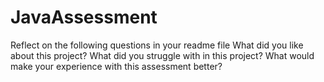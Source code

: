 # JavaAssessment
Reflect on the following questions in your readme file
What did you like about this project?
What did you struggle with in this project?
What would make your experience with this assessment better?
